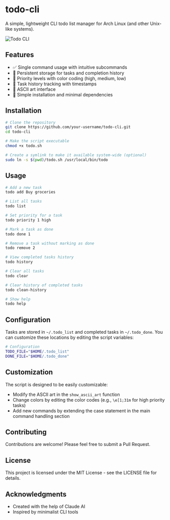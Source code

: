 # todo-cli

A simple, lightweight CLI todo list manager for Arch Linux (and other Unix-like systems).

![Todo CLI](https://raw.githubusercontent.com/your-username/todo-cli/main/screenshots/todo-cli.png)

## Features

- ✅ Single command usage with intuitive subcommands
- 🔄 Persistent storage for tasks and completion history
- 🚦 Priority levels with color coding (high, medium, low)
- 📝 Task history tracking with timestamps
- 🎨 ASCII art interface
- 🔧 Simple installation and minimal dependencies

## Installation

```bash
# Clone the repository
git clone https://github.com/your-username/todo-cli.git
cd todo-cli

# Make the script executable
chmod +x todo.sh

# Create a symlink to make it available system-wide (optional)
sudo ln -s $(pwd)/todo.sh /usr/local/bin/todo
```

## Usage

```bash
# Add a new task
todo add Buy groceries

# List all tasks
todo list

# Set priority for a task
todo priority 1 high

# Mark a task as done
todo done 1

# Remove a task without marking as done
todo remove 2

# View completed tasks history
todo history

# Clear all tasks
todo clear

# Clear history of completed tasks
todo clean-history

# Show help
todo help
```

## Configuration

Tasks are stored in `~/.todo_list` and completed tasks in `~/.todo_done`. You can customize these locations by editing the script variables:

```bash
# Configuration
TODO_FILE="$HOME/.todo_list"
DONE_FILE="$HOME/.todo_done"
```

## Customization

The script is designed to be easily customizable:

- Modify the ASCII art in the `show_ascii_art` function
- Change colors by editing the color codes (e.g., `\e[1;31m` for high priority tasks)
- Add new commands by extending the case statement in the main command handling section

## Contributing

Contributions are welcome! Please feel free to submit a Pull Request.

## License

This project is licensed under the MIT License - see the LICENSE file for details.

## Acknowledgments

- Created with the help of Claude AI
- Inspired by minimalist CLI tools
